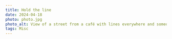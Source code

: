 ```yaml
---
title: Hold the line
date: 2024-04-18
photo: photo.jpg
photo_alt: View of a street from a café with lines everywhere and someone outside passing by the window
tags: Misc
---
```

